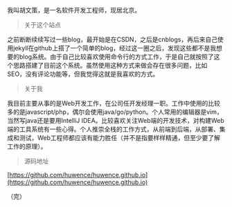 我叫胡文策，是一名软件开发工程师，现居北京。

> 关于这个站点

之前断断续续写过一些blog，最开始是在CSDN，之后是cnblogs，再后来自己使用jekyll在github上搭了一个简单的blog，经过这一圈之后，发现这些都不是我想要的blog系统。由于自己比较喜欢使用命令行的方式工作，于是自己就按照了这个思路搭建了目前这个系统。虽然使用这种方式来做会存在很多问题，比如SEO，没有评论功能等，但我觉得这就是我喜欢的方式。

> 关于我

我目前主要从事的是Web开发工作，在公司任开发经理一职。工作中使用的比较多的是javascript/php，偶尔会使用java/go/python。个人常用的编辑器是vim，当然写java还是要用IntelliJ IDEA。比较喜欢关注Web端的开发技术，对构建Web端的工具系统有一些心得。个人推崇全栈的工作方式，从前端到后端，从部署、集成和测试，Web工程师都应该有能力胜任（并不是指要样样精通，但至少要了解工作的原理）。

> 源码地址

[https://github.com/huwence/huwence.github.io](https://github.com/huwence/huwence.github.io)

（完）
